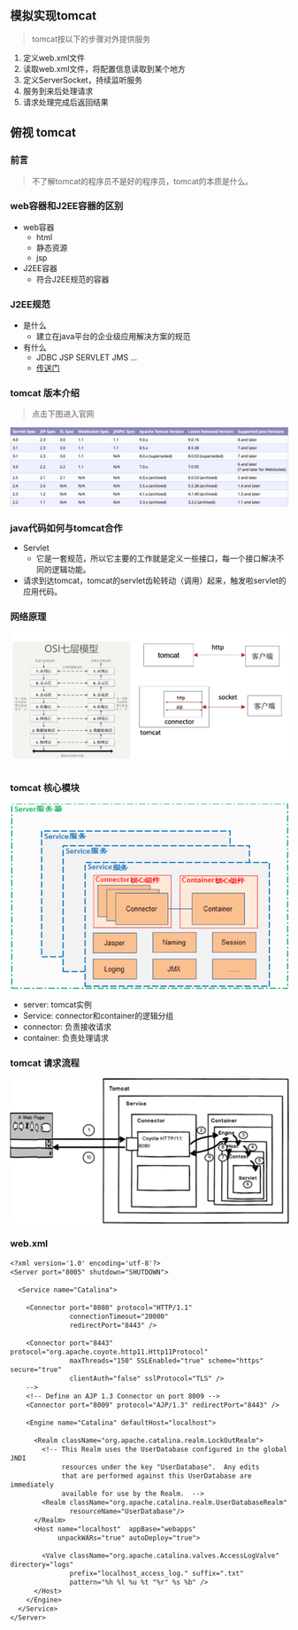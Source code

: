 ## 模拟实现tomcat
>tomcat按以下的步骤对外提供服务
1. 定义web.xml文件
2. 读取web.xml文件，将配置信息读取到某个地方
3. 定义ServerSocket，持续监听服务
4. 服务到来后处理请求
5. 请求处理完成后返回结果


## 俯视 tomcat

### 前言
> 不了解tomcat的程序员不是好的程序员，tomcat的本质是什么。

### web容器和J2EE容器的区别

- web容器 
    - html 
    - 静态资源 
    - jsp
- J2EE容器
    - 符合J2EE规范的容器


### J2EE规范

- 是什么
    - 建立在java平台的企业级应用解决方案的规范
- 有什么
    - JDBC JSP SERVLET JMS …
    - [传送门](https://www.oracle.com/technetwork/java/javaee/tech/index.html)
    
    
### tomcat 版本介绍
> 点击下图进入官网

[![tomcat 版本介绍](./img/tomcat-version.png)](https://www.oracle.com/technetwork/java/javaee/tech/index.html)

### java代码如何与tomcat合作

- Servlet
    - 它是一套规范，所以它主要的工作就是定义一些接口，每一个接口解决不同的逻辑功能。
- 请求到达tomcat，tomcat的servlet齿轮转动（调用）起来，触发啦servlet的应用代码。

### 网络原理

![image](./img/network.jpg)

### tomcat 核心模块

![image](./img/tomcat-struct.png)

- server: tomcat实例
- Service: connector和container的逻辑分组
- connector: 负责接收请求
- container: 负责处理请求

### tomcat 请求流程

![image](./img/tomcat-request.png)

### web.xml

```
<?xml version='1.0' encoding='utf-8'?>
<Server port="8005" shutdown="SHUTDOWN">
  
  <Service name="Catalina">
    
    <Connector port="8080" protocol="HTTP/1.1"
               connectionTimeout="20000"
               redirectPort="8443" />
   
    <Connector port="8443" protocol="org.apache.coyote.http11.Http11Protocol"
               maxThreads="150" SSLEnabled="true" scheme="https" secure="true"
               clientAuth="false" sslProtocol="TLS" />
    -->
    <!-- Define an AJP 1.3 Connector on port 8009 -->
    <Connector port="8009" protocol="AJP/1.3" redirectPort="8443" />
    
    <Engine name="Catalina" defaultHost="localhost">
      
      <Realm className="org.apache.catalina.realm.LockOutRealm">
        <!-- This Realm uses the UserDatabase configured in the global JNDI
             resources under the key "UserDatabase".  Any edits
             that are performed against this UserDatabase are immediately
             available for use by the Realm.  -->
        <Realm className="org.apache.catalina.realm.UserDatabaseRealm"
               resourceName="UserDatabase"/>
      </Realm>
      <Host name="localhost"  appBase="webapps"
            unpackWARs="true" autoDeploy="true">
        
        <Valve className="org.apache.catalina.valves.AccessLogValve" directory="logs"
               prefix="localhost_access_log." suffix=".txt"
               pattern="%h %l %u %t "%r" %s %b" />
      </Host>
    </Engine>
  </Service>
</Server>
```